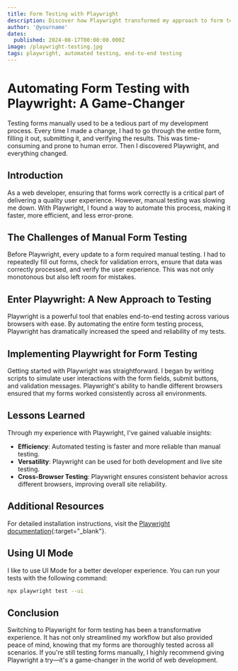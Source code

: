 ```yaml
---
title: Form Testing with Playwright
description: Discover how Playwright transformed my approach to form testing, making the process faster and more reliable than manual testing.
author: '@yourname'
dates:
  published: 2024-08-17T00:00:00.000Z
image: /playwright-testing.jpg
tags: playwright, automated testing, end-to-end testing
---
```


# Automating Form Testing with Playwright: A Game-Changer

Testing forms manually used to be a tedious part of my development process. Every time I made a change, I had to go through the entire form, filling it out, submitting it, and verifying the results. This was time-consuming and prone to human error. Then I discovered Playwright, and everything changed.

## Introduction

As a web developer, ensuring that forms work correctly is a critical part of delivering a quality user experience. However, manual testing was slowing me down. With Playwright, I found a way to automate this process, making it faster, more efficient, and less error-prone.

## The Challenges of Manual Form Testing

Before Playwright, every update to a form required manual testing. I had to repeatedly fill out forms, check for validation errors, ensure that data was correctly processed, and verify the user experience. This was not only monotonous but also left room for mistakes.

## Enter Playwright: A New Approach to Testing

Playwright is a powerful tool that enables end-to-end testing across various browsers with ease. By automating the entire form testing process, Playwright has dramatically increased the speed and reliability of my tests.

## Implementing Playwright for Form Testing

Getting started with Playwright was straightforward. I began by writing scripts to simulate user interactions with the form fields, submit buttons, and validation messages. Playwright's ability to handle different browsers ensured that my forms worked consistently across all environments.

## Lessons Learned

Through my experience with Playwright, I've gained valuable insights:

- **Efficiency**: Automated testing is faster and more reliable than manual testing.
- **Versatility**: Playwright can be used for both development and live site testing.
- **Cross-Browser Testing**: Playwright ensures consistent behavior across different browsers, improving overall site reliability.

## Additional Resources

For detailed installation instructions, visit the [Playwright documentation](https://playwright.dev/docs/intro){:target="_blank"}.

## Using UI Mode

I like to use UI Mode for a better developer experience. You can run your tests with the following command:

```bash
npx playwright test --ui
```

## Conclusion

Switching to Playwright for form testing has been a transformative experience. It has not only streamlined my workflow but also provided peace of mind, knowing that my forms are thoroughly tested across all scenarios. If you're still testing forms manually, I highly recommend giving Playwright a try—it's a game-changer in the world of web development.
